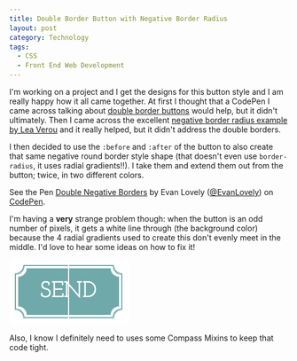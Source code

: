 ```yaml
---
title: Double Border Button with Negative Border Radius
layout: post
category: Technology
tags:
  - CSS
  - Front End Web Development
---
```

I'm working on a project and I get the designs for this button style and I am really happy how it all came together. At first I thought that a CodePen I came across talking about [double border buttons](http://codepen.io/anon/pen/InDqa) would help, but it didn't ultimately. Then I came across the excellent [negative border radius example by Lea Verou](http://lea.verou.me/2011/03/beveled-corners-negative-border-radius-with-css3-gradients/) and it really helped, but it didn't address the double borders. 

I then decided to use the `:before` and `:after` of the button to also create that same negative round border style shape (that doesn't even use `border-radius`, it uses radial gradients!!). I take them and extend them out from the button; twice, in two different colors.

<p data-height="268" data-theme-id="0" data-slug-hash="xFryL" data-default-tab="result" class='codepen'>See the Pen <a href='http://codepen.io/EvanLovely/pen/xFryL'>Double Negative Borders</a> by Evan Lovely (<a href='http://codepen.io/EvanLovely'>@EvanLovely</a>) on <a href='http://codepen.io'>CodePen</a>.</p>
<script async src="//codepen.io/assets/embed/ei.js"></script>

I'm having a **very** strange problem though: when the button is an odd number of pixels, it gets a white line through (the background color) because the 4 radial gradients used to create this don't evenly meet in the middle. I'd love to hear some ideas on how to fix it!

![Broken Button](/img/2014/02/double-border-broken-button.png)

Also, I know I definitely need to uses some Compass Mixins to keep that code tight.